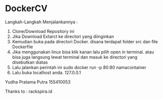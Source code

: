 # DockerCV

Langkah-Langkah Menjalankannya :
1. Clone/Download Repository ini
2. Jika Download Extarct ke directori yang diinginkan
3. Kemudian buka pada directori Docker. disana terdapat folder src dan file Dockerfile
4. Jika menggunakan linux bisa klik kanan lalu pilih open in terminal.
   atau bisa juga langsung lewat terminal dan masuk ke directori yang disebutkan diatas
5. Lalu jalankan perintah ini sudo docker run -p 80:80 namacontainer
6. Lalu buka localhost anda. 127.0.0.1

Yudha Pratama Putra
155410053

Thanks to : rackspira.id
